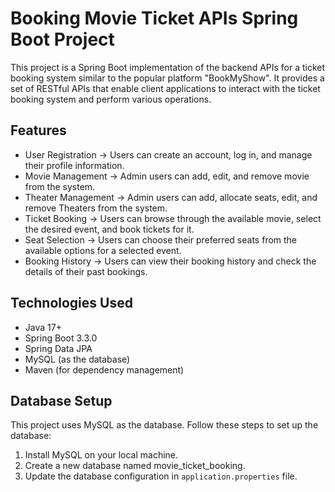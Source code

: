 # Booking Movie Ticket APIs Spring Boot Project

This project is a Spring Boot implementation of the backend APIs for a ticket booking system similar to the popular platform "BookMyShow". It provides a set of RESTful APIs that enable client applications to interact with the ticket booking system and perform various operations.

## Features
* User Registration -> Users can create an account, log in, and manage their profile information.
* Movie Management -> Admin users can add, edit, and remove movie from the system.
* Theater Management -> Admin users can add, allocate seats, edit, and remove Theaters from the system.
* Ticket Booking -> Users can browse through the available movie, select the desired event, and book tickets for it.
* Seat Selection -> Users can choose their preferred seats from the available options for a selected event.
* Booking History -> Users can view their booking history and check the details of their past bookings.

## Technologies Used
* Java 17+
* Spring Boot 3.3.0 
* Spring Data JPA
* MySQL (as the database)
* Maven (for dependency management)


## Database Setup
This project uses MySQL as the database. Follow these steps to set up the database:
1. Install MySQL on your local machine.
2. Create a new database named movie_ticket_booking.
3. Update the database configuration in `application.properties` file.


